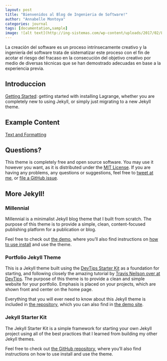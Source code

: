 ```yaml
---
layout: post
title: "Bienvenidos al Blog de Ingenieria de Software!"
author: "Annabelle Montoya"
categories: journal
tags: [documentation,sample]
image: ![alt text](http://ing-sistemas.com/wp-content/uploads/2017/02/LineaInnova_950px_SistInf.jpg)
---
```


La creación del software es un proceso intrínsecamente creativo y la ingeniería del software trata de sistematizar este proceso con el fin de acotar el riesgo del fracaso en la consecución del objetivo creativo por medio de diversas técnicas que se han demostrado adecuadas en base a la experiencia previa.

## Introduccion

[Getting Started]({{site.github.url}}{%post_url2015-10-10-getting-started%}): getting started with installing Lagrange, whether you are completely new to using Jekyll, or simply just migrating to a new Jekyll theme.

## Example Content

[Text and Formatting]({{site.github.url}}{%post_url2014-01-01-text-formatting-examples%})

## Questions?

This theme is completely free and open source software. You may use it however you want, as it is distributed under the [MIT License](http://choosealicense.com/licenses/mit/). If you are having any problems, any questions or suggestions, feel free to [tweet at me](https://twitter.com/intent/tweet?text=My%question%about%Lagrange%is:%&amp;via=paululele), or [file a GitHub issue](https://github.com/lenpaul/lagrange/issues/new).

## More Jekyll!

### Millennial

Millennial is a minimalist Jekyll blog theme that I built from scratch. The purpose of this theme is to provide a simple, clean, content-focused publishing platform for a publication or blog.

Feel free to check out <a href="https://lenpaul.github.io/Millennial/" target="_blank">the demo</a>, where you’ll also find instructions on <a href="https://lenpaul.github.io/Millennial/documentation/getting-started.html">how to use install</a> and use the theme.

### Portfolio Jekyll Theme

This is a Jekyll theme built using the [DevTips Starter Kit](http://devtipsstarterkit.com/) as a foundation for starting, and following closely the amazing tutorial by [Travis Neilson over at DevTips](https://www.youtube.com/watch?v=T6jKLsxbFg4&list=PL0CB3OvPhDA_STygmp3sDenx3UpdOMk7P). The purpose of this theme is to provide a clean and simple website for your portfolio. Emphasis is placed on your projects, which are shown front and center on the home page.

Everything that you will ever need to know about this Jekyll theme is included in [the repository](https://github.com/LeNPaul/portfolio-jekyll-theme), which you can also find in [the demo site](https://lenpaul.github.io/portfolio-jekyll-theme/).

### Jekyll Starter Kit

The Jekyll Starter Kit is a simple framework for starting your own Jekyll project using all of the best practices that I learned from building my other Jekyll themes.

Feel free to check out <a href="https://github.com/LeNPaul/jekyll-starter-kit" target="_blank">the GitHub repository</a>, where you’ll also find instructions on how to use install and use the theme.
